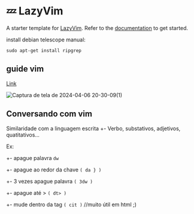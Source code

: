 # 💤 LazyVim

A starter template for [LazyVim](https://github.com/LazyVim/LazyVim).
Refer to the [documentation](https://lazyvim.github.io/installation) to get started.

install debian telescope manual:
```
sudo apt-get install ripgrep
```
## guide vim
<a href="https://www.barbarianmeetscoding.com/boost-your-coding-fu-with-vscode-and-vim/cheatsheet/">Link</a>

![Captura de tela de 2024-04-06 20-30-09(1)](https://github.com/fabiobrasileiroo/nvim/assets/99563281/94d72e47-028b-45f3-b948-0dc4fe31d08a)

## Conversando com vim
Similaridade com a linguagem escrita
+- Verbo, substativos, adjetivos, quatitativos...

<quatidade><verbo><substantivo><adjetivo>

Ex:

+- apague palavra `dw`

+- apague ao redor da chave `( da } )`

+- 3 vezes apague palavra `( 3dw )`

+- apague até > `( dt> )`

+- mude dentro da tag `( cit )` //muito útil em html ;)

